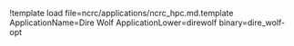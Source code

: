 !template load file=ncrc/applications/ncrc_hpc.md.template ApplicationName=Dire Wolf ApplicationLower=direwolf binary=dire_wolf-opt
